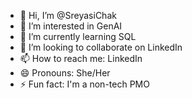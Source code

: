 - 👋 Hi, I’m @SreyasiChak
- 👀 I’m interested in GenAI
- 🌱 I’m currently learning SQL
- 💞️ I’m looking to collaborate on LinkedIn
- 📫 How to reach me: LinkedIn 
- 😄 Pronouns: She/Her
- ⚡ Fun fact: I'm a non-tech PMO

<!---
SreyasiChak is a ✨ special ✨ repository because its `README.md` (this file) appears on your GitHub profile.
You can click the Preview link to take a look at your changes.
--->
